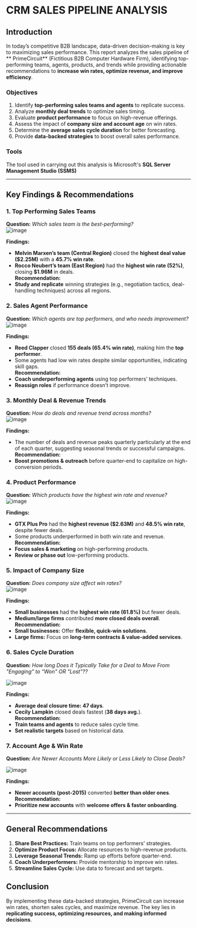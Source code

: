 # **CRM SALES PIPELINE ANALYSIS** 

## **Introduction**  
In today’s competitive B2B landscape, data-driven decision-making is key to maximizing sales performance. This report analyzes the sales pipeline of ** PrimeCircuit** (Fictitious B2B Computer Hardware Firm), identifying top-performing teams, agents, products, and trends while providing actionable recommendations to **increase win rates, optimize revenue, and improve efficiency**.  

### **Objectives**  
1. Identify **top-performing sales teams and agents** to replicate success.  
2. Analyze **monthly deal trends** to optimize sales timing.  
3. Evaluate **product performance** to focus on high-revenue offerings.  
4. Assess the impact of **company size and account age** on win rates.  
5. Determine the **average sales cycle duration** for better forecasting.  
6. Provide **data-backed strategies** to boost overall sales performance.

### **Tools**
The tool used in carrying out this analysis is Microsoft's **SQL Server Management Studio (SSMS)**

---

## **Key Findings & Recommendations**  

### **1. Top Performing Sales Teams**  
**Question:** *Which sales team is the best-performing?*  
![image](https://github.com/user-attachments/assets/dfcd6921-6437-4285-8c23-ee60855fa4db)

**Findings:**  
- **Melvin Marxen’s team (Central Region)** closed the **highest deal value ($2.25M)** with a **45.7% win rate**.  
- **Rocco Neubert’s team (East Region)** had the **highest win rate (52%)**, closing **$1.96M** in deals.  
**Recommendation:**  
- **Study and replicate** winning strategies (e.g., negotiation tactics, deal-handling techniques) across all regions.  

### **2. Sales Agent Performance**  
**Question:** *Which agents are top performers, and who needs improvement?*  
![image](https://github.com/user-attachments/assets/29ae5a29-c3df-43f7-b677-4d3aaf95a87c)

**Findings:**  
- **Reed Clapper** closed **155 deals (65.4% win rate)**, making him the **top performer**.  
- Some agents had low win rates despite similar opportunities, indicating skill gaps.  
**Recommendation:**  
- **Coach underperforming agents** using top performers’ techniques.  
- **Reassign roles** if performance doesn’t improve.  

### **3. Monthly Deal & Revenue Trends**  
**Question:** *How do deals and revenue trend across months?*  
![image](https://github.com/user-attachments/assets/cf1ac4a0-5f9f-4db6-a25a-c3021c77cfe5)

**Findings:**  
- The number of deals and revenue peaks quarterly particularly at the end of each quarter, suggesting seasonal trends or successful campaigns.  
**Recommendation:**  
- **Boost promotions & outreach** before quarter-end to capitalize on high-conversion periods.  

### **4. Product Performance**  
**Question:** *Which products have the highest win rate and revenue?*  
![image](https://github.com/user-attachments/assets/89df816e-1eac-48db-9b65-577d887861bd)

**Findings:**  
- **GTX Plus Pro** had the **highest revenue ($2.63M)** and **48.5% win rate**, despite fewer deals.  
- Some products underperformed in both win rate and revenue.  
**Recommendation:**  
- **Focus sales & marketing** on high-performing products.  
- **Review or phase out** low-performing products.  

### **5. Impact of Company Size**  
**Question:** *Does company size affect win rates?*  
![image](https://github.com/user-attachments/assets/5f1131df-8365-4a90-ad69-e56a92f5a487)

**Findings:**  
- **Small businesses** had the **highest win rate (61.8%)** but fewer deals.  
- **Medium/large firms** contributed **more closed deals overall**.  
**Recommendation:**  
- **Small businesses:** Offer **flexible, quick-win solutions**.  
- **Large firms:** Focus on **long-term contracts & value-added services**.  

### **6. Sales Cycle Duration**  
**Question:** *How long Does it Typically Take for a Deal to Move From "Engaging" to "Won" OR "Lost"??*  

![image](https://github.com/user-attachments/assets/4c8c3693-3025-4fe6-947f-b7986ed2d43f)

**Findings:**  
- **Average deal closure time: 47 days**.  
- **Cecily Lampkin** closed deals fastest (**38 days avg.**).  
**Recommendation:**  
- **Train teams and agents** to reduce sales cycle time.  
- **Set realistic targets** based on historical data.  

### **7. Account Age & Win Rate**  
**Question:** *Are Newer Accounts More Likely or Less Likely to Close Deals?*  

![image](https://github.com/user-attachments/assets/5dfaaea9-b8bc-4acf-86e5-7ebee9bfe568)

**Findings:**  
- **Newer accounts (post-2015)** converted **better than older ones**.  
**Recommendation:**  
- **Prioritize new accounts** with **welcome offers & faster onboarding**.  

---

## **General Recommendations**  
1. **Share Best Practices:** Train teams on top performers’ strategies.  
2. **Optimize Product Focus:** Allocate resources to high-revenue products.  
3. **Leverage Seasonal Trends:** Ramp up efforts before quarter-end.  
4. **Coach Underperformers:** Provide mentorship to improve win rates.  
5. **Streamline Sales Cycle:** Use data to forecast and set targets.  

## **Conclusion**  
By implementing these data-backed strategies, PrimeCircuit can increase win rates, shorten sales cycles, and maximize revenue. The key lies in **replicating success, optimizing resources, and making informed decisions**.  

